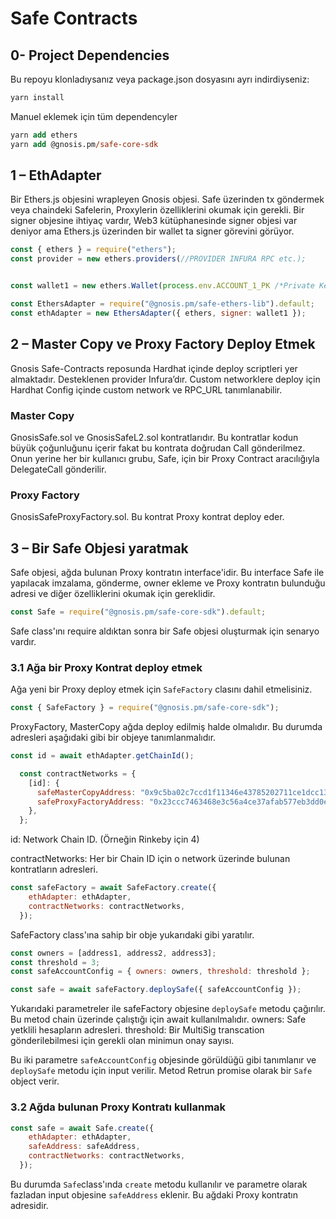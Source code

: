 # Safe Contracts

## 0- Project Dependencies

Bu repoyu klonladıysanız veya package.json dosyasını ayrı indirdiyseniz:

```ps
yarn install

```
Manuel eklemek için tüm dependencyler

```ps
yarn add ethers
yarn add @gnosis.pm/safe-core-sdk

```
## 1 – EthAdapter
Bir Ethers.js objesini wrapleyen Gnosis objesi. Safe üzerinden tx göndermek veya chaindeki Safelerin, Proxylerin özelliklerini okumak için gerekli. Bir signer objesine ihtiyaç vardır, Web3 kütüphanesinde signer objesi var deniyor ama Ethers.js üzerinden bir wallet ta signer görevini görüyor.

```js
const { ethers } = require("ethers");
const provider = new ethers.providers(//PROVIDER INFURA RPC etc.);


const wallet1 = new ethers.Wallet(process.env.ACCOUNT_1_PK /*Private Key*/, provider);

const EthersAdapter = require("@gnosis.pm/safe-ethers-lib").default;
const ethAdapter = new EthersAdapter({ ethers, signer: wallet1 });
```
## 2 – Master Copy ve Proxy Factory Deploy Etmek 

Gnosis Safe-Contracts reposunda Hardhat içinde deploy scriptleri yer almaktadır. Desteklenen provider Infura’dır. Custom networklere deploy için Hardhat Config içinde custom network ve RPC_URL tanımlanabilir.

### Master Copy

GnosisSafe.sol ve GnosisSafeL2.sol kontratlarıdır. Bu kontratlar kodun büyük çoğunluğunu içerir fakat bu kontrata doğrudan Call gönderilmez. Onun yerine her bir kullanıcı grubu, Safe, için bir Proxy Contract aracılığıyla DelegateCall gönderilir.

### Proxy Factory

GnosisSafeProxyFactory.sol. Bu kontrat Proxy kontrat deploy eder.

## 3 – Bir Safe Objesi yaratmak

Safe objesi, ağda bulunan Proxy kontratın interface'idir. Bu interface Safe ile yapılacak imzalama, gönderme, owner ekleme ve Proxy kontratın bulunduğu adresi ve diğer özelliklerini okumak için gereklidir. 

```js
const Safe = require("@gnosis.pm/safe-core-sdk").default;
```

Safe class'ını require aldıktan sonra bir Safe objesi oluşturmak için senaryo vardır.

### 3.1 Ağa bir Proxy Kontrat deploy etmek

Ağa yeni bir Proxy deploy etmek için `SafeFactory` clasını dahil etmelisiniz.

```js
const { SafeFactory } = require("@gnosis.pm/safe-core-sdk");
```

ProxyFactory, MasterCopy ağda deploy edilmiş halde olmalıdır. Bu durumda adresleri aşağıdaki gibi bir objeye tanımlanmalıdır.

```js
const id = await ethAdapter.getChainId();

  const contractNetworks = {
    [id]: {
      safeMasterCopyAddress: "0x9c5ba02c7ccd1f11346e43785202711ce1dcc130",
      safeProxyFactoryAddress: "0x23ccc7463468e3c56a4ce37afab577eb3dd0e3cb",
    },
  };
```
id: Network Chain ID. (Örneğin Rinkeby için 4)

contractNetworks: Her bir Chain ID için o network üzerinde bulunan kontratların adresleri. 

```js
const safeFactory = await SafeFactory.create({
    ethAdapter: ethAdapter,
    contractNetworks: contractNetworks,
  });
```

SafeFactory class'ına sahip bir obje yukarıdaki gibi yaratılır. 

```js
const owners = [address1, address2, address3];
const threshold = 3;
const safeAccountConfig = { owners: owners, threshold: threshold };

const safe = await safeFactory.deploySafe({ safeAccountConfig });
```

Yukarıdaki parametreler ile safeFactory objesine `deploySafe` metodu çağırılır. Bu metod chain üzerinde çalıştığı için await kullanılmalıdır.
owners: Safe yetklili hesapların adresleri.
threshold: Bir MultiSig transcation gönderilebilmesi için gerekli olan minimun onay sayısı.

Bu iki parametre `safeAccountConfig` objesinde görüldüğü gibi tanımlanır ve `deploySafe` metodu için input verilir. Metod Retrun promise olarak bir `Safe` object verir.

### 3.2 Ağda bulunan Proxy Kontratı kullanmak

```js
const safe = await Safe.create({
    ethAdapter: ethAdapter,
    safeAddress: safeAddress,
    contractNetworks: contractNetworks,
  });
```
Bu durumda `Safe`class'ında `create` metodu kullanılır ve parametre olarak fazladan input objesine `safeAddress` eklenir. Bu ağdaki Proxy kontratın adresidir.
